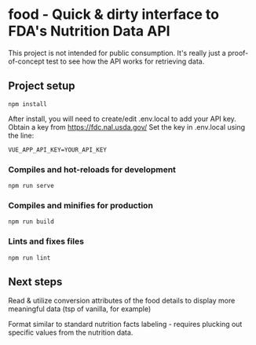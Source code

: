 # food - Quick & dirty interface to FDA's Nutrition Data API

This project is not intended for public consumption. It's really just a proof-of-concept test to see how the API works for retrieving data.

## Project setup
```
npm install
```
After install, you will  need to create/edit .env.local to add your API key. Obtain a key from https://fdc.nal.usda.gov/
Set the key in .env.local using the line:
```
VUE_APP_API_KEY=YOUR_API_KEY
```

### Compiles and hot-reloads for development
```
npm run serve
```

### Compiles and minifies for production
```
npm run build
```

### Lints and fixes files
```
npm run lint
```

## Next steps

Read & utilize conversion attributes of the food details to display more meaningful data (tsp of vanilla, for example)

Format similar to standard nutrition facts labeling - requires plucking out specific values from the nutrition data.
